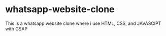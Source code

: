 # whatsapp-website-clone
 This is a whatsapp website clone where i use HTML, CSS, and JAVASCIPT with GSAP
